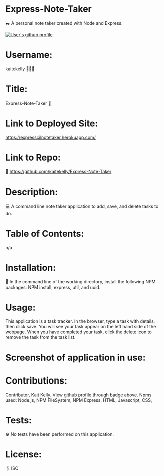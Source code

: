 # Express-Note-Taker
✒️ A personal note taker created with Node and Express.

<a href="https://github.com/kaitekelly"><img src="https://img.shields.io/badge/Github%20page-kaitekelly-1abc9c.svg" alt="User's github profile"></a>

<!-- ![alt text](https://github.com/kaitekelly.png) -->

# Username: 
kaitekelly 👩🏻‍💻

# Title:
Express-Note-Taker 📝 

# Link to Deployed Site:
https://expresscilnotetaker.herokuapp.com/

# Link to Repo:
🚀 https://github.com/kaitekelly/Express-Note-Taker

# Description:
💻 A command line note taker application to add, save, and delete tasks to do. 

# Table of Contents: 
n/a

# Installation: 
💾 In the command line of the working directory, install the following NPM packages: NPM install, express, util, and uuid.

# Usage: 
This application is a task tracker. In the browser, type a task with details, then click save. You will see your task appear on the left hand side of the webpage. When you have completed your task, click the delete icon to remove the task from the task list. 

# Screenshot of application in use:

# Contributions: 
Contributor, Kait Kelly. View github profile through badge above. 
Npms used: Node.js, NPM FileSystem, NPM Express, HTML, Javascript, CSS, 

# Tests: 
⚙️ No tests have been performed on this application. 

# License: 
🖇 ISC



